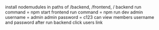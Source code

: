 install nodemudules in paths of /backend, /frontend, /
backend run command = npm start
frontend run command = npm run dev
admin username = admin
admin password = c123
can view members username and password after run backend click users link
